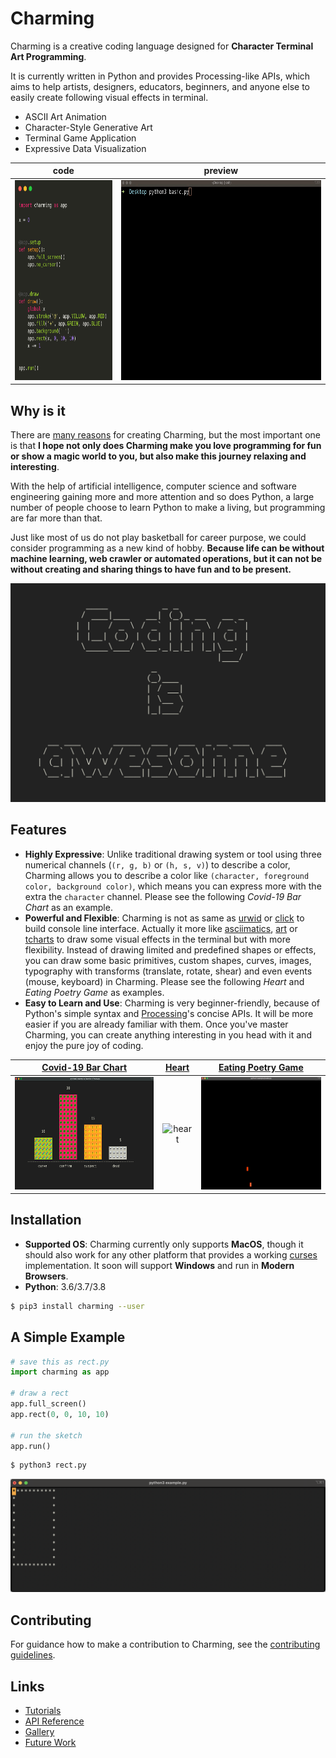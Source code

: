 # Charming

Charming is a creative coding language designed for **Character Terminal Art Programming**.

It is currently written in Python and provides Processing-like APIs, which aims to help artists, designers, educators, beginners, and anyone else to easily create following visual effects in terminal.

- ASCII Art Animation
- Character-Style Generative Art
- Terminal Game Application
- Expressive Data Visualization

| code | preview |
| :--: | :-----: |
| <img src="https://raw.githubusercontent.com/charming-art/public-files/master/home_code.png" alt="Charming" height="320"> | <img src="https://raw.githubusercontent.com/charming-art/public-files/master/welcome.gif" alt="Charming" height="320"> | 

## Why is it

There are [many reasons](./docs/why-is-it.md) for creating Charming, but the most important one is that **I hope not only does Charming make you love programming for fun or show a magic world to you, but also make this journey relaxing and interesting**.

With the help of artificial intelligence, computer science and software engineering gaining more and more attention and so does Python, a large number of people choose to learn Python to make a living, but programming are far more than that.

Just like most of us do not play basketball for career purpose, we could consider programming as a new kind of hobby. **Because life can be without machine learning, web crawler or automated operations, but it can not be without creating and sharing things to have fun and to be present.**

![charm](https://raw.githubusercontent.com/charming-art/public-files/master/charm.png)

## Features

- **Highly Expressive**: Unlike traditional drawing system or tool using three numerical channels (`(r, g, b)` or `(h, s, v)`) to describe a color, Charming allows you to describe a color like `(character, foreground color, background color)`, which means you can express more with the extra the `character` channel. Please see the following *Covid-19 Bar Chart* as an example.
- **Powerful and Flexible**: Charming is not as same as [urwid](https://github.com/urwid/urwid) or [click](https://github.com/pallets/click) to build console line interface. Actually it more like [asciimatics](https://github.com/peterbrittain/asciimatics), [art](https://github.com/sepandhaghighi/art) or [tcharts](https://github.com/ProtoTeam/tcharts.js) to draw some visual effects in the terminal but with more flexibility. Instead of drawing limited and predefined shapes or effects, you can draw some basic primitives, custom shapes, curves, images, typography with transforms (translate, rotate, shear) and even events (mouse, keyboard) in Charming. Please see the following *Heart* and *Eating Poetry Game* as examples.
- **Easy to Learn and Use**: Charming is very beginner-friendly, because of Python's simple syntax and [Processing](https://processing.org/)'s concise APIs. It will be more easier if you are already familiar with them. Once you've master Charming, you can create anything interesting in you head with it and enjoy the pure joy of coding.

|  [Covid-19 Bar Chart](./docs/examples/barchart.md)   |  [Heart](./docs/examples/heart.md) |  [Eating Poetry Game](./docs/examples/snake.md) |
|  :--:  |  :--: | :--:  |
| <img src="https://raw.githubusercontent.com/charming-art/public-files/master/barchart.png" height="180px" alt="bar chart" />|<img src="https://raw.githubusercontent.com/charming-art/public-files/master/example_heart.gif" height="180px" alt="heart" />|<img src="https://raw.githubusercontent.com/charming-art/public-files/master/example_snake.gif" alt="snake" height="180px" /> |

## Installation

- **Supported OS**: Charming currently only supports **MacOS**, though it should also work for any other platform that provides a working [curses](https://docs.python.org/3/howto/curses.html) implementation. It soon will support **Windows** and run in **Modern Browsers**.
- **Python**: 3.6/3.7/3.8

```bash
$ pip3 install charming --user
```

## A Simple Example

```python
# save this as rect.py
import charming as app

# draw a rect
app.full_screen()
app.rect(0, 0, 10, 10)

# run the sketch
app.run()
```

```bash
$ python3 rect.py
```

![get started](https://raw.githubusercontent.com/charming-art/public-files/master/get_started.png)

## Contributing

For guidance how to make a contribution to Charming, see the [contributing guidelines](./CONTRIBUTING.md).

## Links

- [Tutorials](./docs/tutorials/overview.md)
- [API Reference](./docs/api/overview.md)
- [Gallery](./docs/examples/overview.md)
- [Future Work](https://github.com/charming-art/charming/projects/6)